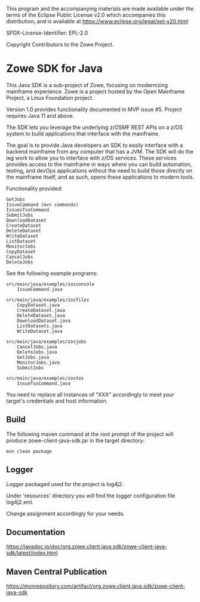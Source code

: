This program and the accompanying materials are made available under the terms of the Eclipse Public License v2.0 which accompanies this distribution, and is available at https://www.eclipse.org/legal/epl-v20.html

SPDX-License-Identifier: EPL-2.0

Copyright Contributors to the Zowe Project.  

# Zowe SDK for Java

This Java SDK is a sub-project of Zowe, focusing on modernizing mainframe experience. Zowe is a project hosted by the Open Mainframe Project, a Linux Foundation project.  

Version 1.0 provides functionality documented in MVP issue #5. Project requires Java 11 and above. 

The SDK lets you leverage the underlying z/OSMF REST APIs on a z/OS system to build applications that interface with the mainframe.

The goal is to provide Java developers an SDK to easily interface with a backend mainframe from any computer that has a JVM. The SDK will do the leg work to allow you to interface with z/OS services. These services provides access to the mainframe in ways where you can build automation, testing, and devOps applications without the need to build those directly on the mainframe itself, and as such, opens these applications to modern tools.  

Functionality provided:

    GetJobs   
    IssueCommand (mvs commands)  
    IssuesTsoCommand  
    SubmitJobs  
    DownloadDataset  
    CreateDataset  
    DeleteDataset  
    WriteDataset  
    ListDataset  
    MonitorJobs  
    CopyDataset
    CancelJobs
    DeleteJobs

See the following example programs:  

    src/main/java/examples/zosconsole   
        IssueCommand.java  
  
    src/main/java/examples/zosfiles    
        CopyDataset.java
        CreateDataset.java  
        DeleteDataset.java  
        DownloadDataset.java
        ListDatasets.java
        WriteDataset.java  
  
    src/main/java/examples/zosjobs    
        CancelJobs.java
        DeleteJobs.java
        GetJobs.java
        MonitorJobs.java
        SubmitJobs

    src/main/java/examples/zostos  
        IssueTsoCommand.java
  
You need to replace all instances of "XXX" accordingly to meet your target's credentials and host information.   
    
## Build
  
The following maven command at the root prompt of the project will produce zowe-client-java-sdk.jar in the target directory:
  
    mvn clean package  
  
## Logger  
  
Logger packaged used for the project is log4j2.  
  
Under 'resources' directory you will find the logger configuration file log4j2.xml.  
  
Change <Root level="debug"> assignment accordingly for your needs.  
  
## Documentation  

https://javadoc.io/doc/org.zowe.client.java.sdk/zowe-client-java-sdk/latest/index.html  
  
## Maven Central Publication  

https://mvnrepository.com/artifact/org.zowe.client.java.sdk/zowe-client-java-sdk  
  


